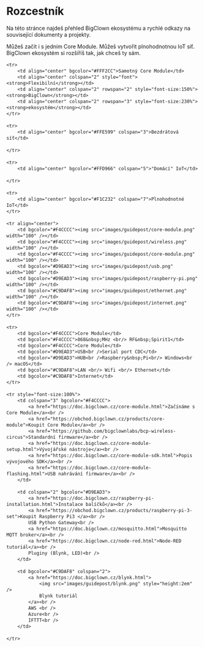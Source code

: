 

# Rozcestník


Na této stránce najdeš přehled BigClown ekosystému a rychlé odkazy na související dokumenty a projekty.


Můžeš začít i s jedním Core Module. Můžeš vytvořit plnohodnotnou IoT síť.
BigClown ekosystém si rozšíříš tak, jak chceš ty sám.


<table border="0">

    <tr>
        <td align="center" bgcolor="#FFF2CC">Samotný Core Module</td>
        <td align="center" colspan="2" style="font"><strong>Flexibilní</strong></td>
        <td align="center" colspan="2" rowspan="2" style="font-size:150%"><strong>BigClown</strong></td>
        <td align="center" colspan="2" rowspan="3" style="font-size:230%"><strong>ekosystém</strong></td>
    </tr>

    <tr>
        <td align="center" bgcolor="#FFE599" colspan="3">Bezdrátová síť</td>

    </tr>

    <tr>
        <td align="center" bgcolor="#FFD966" colspan="5">"Domácí" IoT</td>

    </tr>

    <tr>
        <td align="center" bgcolor="#F1C232" colspan="7">Plnohodnotné IoT</td>
    </tr>

    <tr align="center">
        <td bgcolor="#F4CCCC"><img src="images/guidepost/core-module.png" width="100" /></td>
        <td bgcolor="#F4CCCC"><img src="images/guidepost/wireless.png" width="100" /></td>
        <td bgcolor="#F4CCCC"><img src="images/guidepost/core-module.png" width="100" /></td>
        <td bgcolor="#D9EAD3"><img src="images/guidepost/usb.png" width="100" /></td>
        <td bgcolor="#D9EAD3"><img src="images/guidepost/raspberry-pi.png" width="100" /></td>
        <td bgcolor="#C9DAF8"><img src="images/guidepost/ethernet.png" width="100" /></td>
        <td bgcolor="#C9DAF8"><img src="images/guidepost/internet.png" width="100" /></td>
    </tr>

    <tr>
        <td bgcolor="#F4CCCC">Core Module</td>
        <td bgcolor="#F4CCCC">868&nbsp;MHz <br/> RF&nbsp;Spirit1</td>
        <td bgcolor="#F4CCCC">Core Module</td>
        <td bgcolor="#D9EAD3">USB<br />Serial port CDC</td>
        <td bgcolor="#D9EAD3">HUB<br />Raspberry&nbsp;Pi<br/> Windows<br /> macOS</td>
        <td bgcolor="#C9DAF8">LAN <br/> Wifi <br/> Ethernet</td>
        <td bgcolor="#C9DAF8">Internet</td>
    </tr>

    <tr style="font-size:100%">
        <td colspan="3" bgcolor="#F4CCCC">
            <a href="https://doc.bigclown.cz/core-module.html">Začínáme s Core Module</a><br />
            <a href="https://obchod.bigclown.cz/products/core-module">Koupit Core Module</a><br />
            <a href="https://github.com/bigclownlabs/bcp-wireless-circus">Standardní firmware</a><br />
            <a href="https://doc.bigclown.cz/core-module-setup.html">Vývojářské nástroje</a><br />
            <a href="https://doc.bigclown.cz/core-module-sdk.html">Popis vývojového SDK</a><br />
            <a href="https://doc.bigclown.cz/core-module-flashing.html">USB nahrávání firmware</a><br />
        </td>

        <td colspan="2" bgcolor="#D9EAD3">
            <a href="https://doc.bigclown.cz/raspberry-pi-installation.html">Instalace balíčků</a><br />
            <a href="https://obchod.bigclown.cz/products/raspberry-pi-3-set">Koupit Raspberry Pi3 </a><br />
            USB Python Gateway<br />
            <a href="https://doc.bigclown.cz/mosquitto.html">Mosquitto MQTT broker</a><br />
            <a href="https://doc.bigclown.cz/node-red.html">Node-RED tutoriál</a><br />
            Pluginy (Blynk, LED)<br />
        </td>

        <td bgcolor="#C9DAF8" colspan="2">
            <a href="https://doc.bigclown.cz/blynk.html">
                <img src="images/guidepost/blynk.png" style="height:2em" />
                Blynk tutoriál
            </a><br />
            AWS <br />
            Azure<br />
            IFTTT<br />
        </td>

    </tr>

</table>


<!--TODO: BigClown Modules, Tags-->
